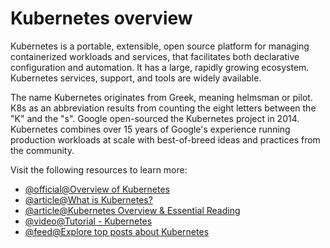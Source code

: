 # Kubernetes overview

Kubernetes is a portable, extensible, open source platform for managing containerized workloads and services, that facilitates both declarative configuration and automation. It has a large, rapidly growing ecosystem. Kubernetes services, support, and tools are widely available.

The name Kubernetes originates from Greek, meaning helmsman or pilot. K8s as an abbreviation results from counting the eight letters between the "K" and the "s". Google open-sourced the Kubernetes project in 2014. Kubernetes combines over 15 years of Google's experience running production workloads at scale with best-of-breed ideas and practices from the community.

Visit the following resources to learn more:

- [@official@Overview of Kubernetes](https://kubernetes.io/docs/concepts/overview/)
- [@article@What is Kubernetes?](https://www.redhat.com/en/topics/containers/what-is-kubernetes)
- [@article@Kubernetes Overview & Essential Reading](https://thenewstack.io/kubernetes/)
- [@video@Tutorial - Kubernetes](https://www.youtube.com/watch?v=VnvRFRk_51k&t=1sn)
- [@feed@Explore top posts about Kubernetes](https://app.daily.dev/tags/kubernetes?ref=roadmapsh)